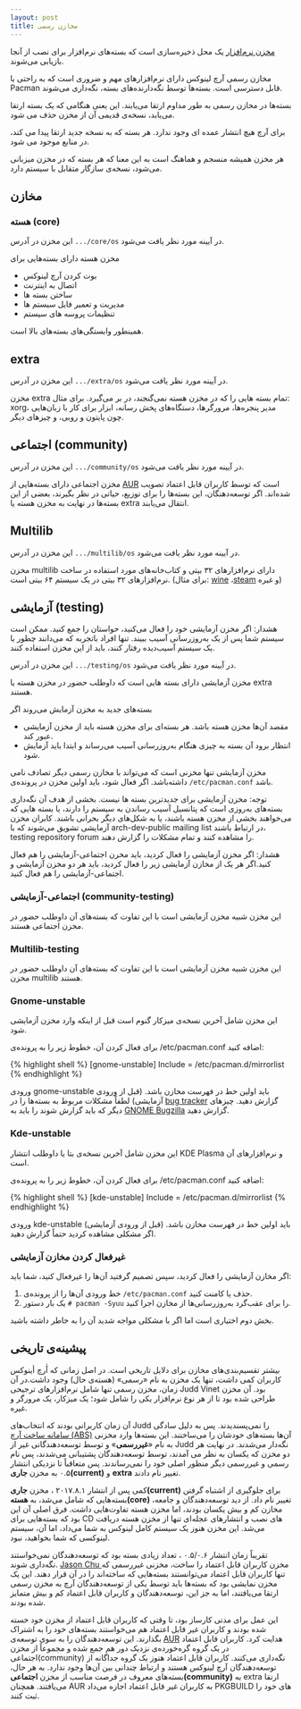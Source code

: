 ```yaml
---
layout: post
title: مخازن رسمی
---
```


[مخزن‌ نرم‌افزار](https://en.wikipedia.org/wiki/software_repository) یک محل ذخیره‌سازی است که بسته‌های نرم‌افزار برای نصب از آنجا بازیابی می‌شوند.

مخازن رسمی آرچ لینوکس دارای نرم‌افزار‌های مهم و ضروری است که به راحتی با Pacman قابل دسترسی است. بسته‌ها توسط نگه‌دارنده‌های بسته، نگه‌داری می‌شوند.

بسته‌ها در مخازن رسمی به طور مداوم ارتقا می‌یابند. این یعنی هنگامی که یک بسته ارتقا می‌یابد، نسخه‌ی قدیمی آن از مخزن حذف می شود.

برای آرچ هیچ انتشار عمده ای وجود ندارد. هر بسته که به نسخه جدید ارتقا پیدا می کند، در منابع موجود می شود.

هر مخزن همیشه منسجم و هماهنگ است به این معنا که هر بسته که در مخزن میزبانی می‌شود، نسخه‌ی سازگار متقابل با سیستم دارد. 

## مخازن
### هسته (core)

این مخزن در آدرس `‎.../core/os‎` در آیینه مورد نظر یافت می‌شود.

مخزن هسته دارای بسته‌هایی برای

* بوت کردن آرچ لینوکس
* اتصال به اینترنت
* ساختن بسته ها
* مدیریت و تعمیر فایل سیستم ها
* تنظیمات پروسه های سیستم

همینطور وابستگی‌‌های بسته‌های بالا است. 

## extra
این مخزن در آدرس `‎.../extra/os‎` در آیینه مورد نظر یافت می‌شود.

مخزن extra تمام بسته هایی را که در مخزن هسته نمی‌گنجند، در بر می‌گیرد. برای مثال: xorg، مدیر پنجره‌ها، مرورگر‌ها، دستگاه‌های پخش رسانه، ابزار برای کار با زبان‌هایی چون پایتون و روبی، و چیزهای دیگر.
## اجتماعی (community)

این مخزن در آدرس ‎`.../community/os`‎ در آیینه مورد نظر یافت می‌شود.

مخزن اجتماعی دارای بسته‌هایی از  [AUR](https://archusersir.github.io/wiki/package_management/aur.html) است که توسط کاربران قابل اعتماد تصویب شده‌اند. اگر توسعه‌دهنگان، این بسته‌ها را برای توزیع، حیاتی در نظر بگیرند، بعضی از این بسته‌ها در نهایت به مخزن هسته یا extra انتقال می‌یابند.
## Multilib

این مخزن در آدرس `‎.../multilib/os‎` در آیینه مورد نظر یافت می‌شود.

مخزن multilib دارای نرم‌افزارهای ۳۲ بیتی و کتاب‌خانه‌های مورد استفاده در ساخت نرم‌افزارهای ۳۲ بیتی در یک سیستم ۶۴ بیتی است. (برای مثال: [wine](https://www.archlinux.org/packages/?name=wine) ،[steam](https://www.archlinux.org/packages/?name=steam)  و غیره)

## آزمایشی (testing)
هشدار: اگر مخزن آزمایشی خود را فعال می‌کنید، حواستان را جمع کنید. ممکن است سیستم شما پس از یک به‌روز‌رسانی آسیب ببیند. تنها افراد با‌تجربه که می‌دانند چطور با یک سیستم آسیب‌دیده رفتار کنند، باید از این مخزن استفاده کنند.

این مخزن در آدرس `‎.../testing/os‎` در آیینه مورد نظر یافت می‌شود.

مخزن آزمایشی دارای بسته هایی است که داوطلب حضور در مخزن هسته یا extra هستند.

بسته‌های جدید به مخزن آزمایش می‌روند اگر

* مقصد آن‌ها مخزن هسته باشد. هر بسته‌ای برای مخزن هسته باید از مخزن آزمایشی عبور کند.
* انتظار برود آن بسته به چیزی هنگام به‌روز‌رسانی آسیب می‌رساند و ابتدا باید آزمایش شود.

مخزن آزمایشی تنها مخزنی است که می‌تواند با مخازن رسمی دیگر تصادف نامی داشته‌باشد. اگر فعال شود، باید اولین مخزن در پرونده‌ی ‍‎`/etc/pacman.conf‍`‎ باشد.

توجه: مخزن آزمایشی برای جدید‌ترین بسته ها نیست. بخشی از هدف آن نگه‌داری بسته‌های به‌روزی است که پتانسیل آسیب رساندن به سیستم را دارند، یا بسته هایی که می‌خواهند بخشی از مخزن هسته باشند، یا به شکل‌های دیگر بحرانی باشند. کابران مخزن آزمایشی تشویق می‌شوند که با arch-dev-public mailing list در ارتباط باشند، testing repository forum را مشاهده کنند و تمام مشکلات را گزارش دهند.

هشدار: اگر مخزن آزمایشی را فعال کردید، باید مخرن اجتماعی-آزمایشی را هم فعال کنید.اگر هر یک از مخازن آزمایشی زیر را فعال کردید، باید هر دو مخزن آزمایشی و اجتماعی-آزمایشی را هم فعال کنید.

### اجتماعی-آزمایشی (community-testing)

این مخزن شبیه مخزن آزمایشی است با این تفاوت که بسته‌های آن داوطلب حضور در مخزن اجتماعی هستند.
### Multilib-testing

این مخزن شبیه مخزن آزمایشی است با این تفاوت که بسته‌های آن داوطلب حضور در مخزن multilib هستند.
### Gnome-unstable

این مخزن شامل آخرین نسخه‌ی میزکار گنوم است قبل از اینکه وارد مخزن آزمایشی شود.

برای فعال کردن آن، خطوط زیر را به پرونده‌ی ‎/etc/pacman.conf‎ اضافه کنید:

{% highlight shell %}
[gnome-unstable]
Include = /etc/pacman.d/mirrorlist
{% endhighlight %}

ورودی gnome-unstable باید اولین خط در فهرست مخازن باشد. (قبل از ورودی آزمایشی) لطفاً مشکلات مربوط به بسته‌ها را در [bug tracker](https://bugs.archlinux.org/) گزارش دهید. چیزهای دیگر که باید گزارش شوند را باید به [GNOME Bugzilla](https://bugzilla.gnome.org/) گزارش دهید.
### Kde-unstable


این مخزن شامل آخرین نسخه‌ی بتا یا داوطلب انتشار KDE Plasma و نرم‌افزار‌های آن است.

برای فعال کردن آن، خطوط زیر را به پرونده‌ی ‎/etc/pacman.conf‎ اضافه کنید:

{% highlight shell %}
[kde-unstable]
Include = /etc/pacman.d/mirrorlist
{% endhighlight %}

ورودی kde-unstable باید اولین خط در فهرست مخازن باشد. (قبل از ورودی آزمایشی) اگر مشکلی مشاهده کردید حتماً گزارش دهید.
### غیرفعال کردن مخازن آزمایشی

اگر مخازن‌ آزمایشی را فعال کردید، سپس تصمیم گرفتید آن‌ها را غیرفعال کنید، شما باید:

1. خط ورودی آن‌ها را از پرونده‌ی `‎/etc/pacman.conf‎` حذف یا کامنت کنید.
1. یک بار دستور `‎# pacman -Syuu‎` را برای عقب‌گرد به‌روز‌رسانی‌ها از مخازن اجرا کنید.

بخش دوم اختیاری است اما اگر با مشکلی مواجه شدید آن را به خاطر داشته باشید. 

## پیشینه‌ی تاریخی

بیشتر تقسیم‌بندی‌های مخازن برای دلایل تاریخی است. در اصل زمانی که آٰرچ أینوکس کاربران کمی داشت، تنها یک مخزن به نام «رسمی» (هسته‌ی حال) وجود داشت.در آن زمان، مخزن رسمی تنها شامل نرم‌افزارهای ترجیحی Judd Vinet بود. آن مخزن طراحی شده بود تا از هر نوع نرم‌افزار یکی را شامل شود؛ یک میزکار، یک مرورگر و غیره.

آن زمان کاربرانی بودند که انتخاب‌های Judd را نمی‌پسندیدند. پس به دلیل سادگی  [سامانه ساخت آرچ (ABS)](https://archusersir.github.io/wiki/package_management/abs.html) آن‌ها بسته‌های خودشان را می‌ساختند. این بسته‌ها وارد مخزنی به نام «**غیررسمی**» و توسط توسعه‌دهندگانی غیر از Judd نگه‌دار می‌شدند. در نهایت هر دو مخزن که یکسان به نظر می آمدند، توسط توسعه‌دهندگان پشتیبانی می‌شدند، پس نام رسمی و غیررسمی دیگر منظور اصلی‌ خود را نمی‌رساندند. پس متعاقباً تا نزدیکی انتشار ۰.۵ به مخزن **جاری(current)** و **extra** تغییر نام دادند.

کمی پس از انتشار ۲۰۱۷.۸.۱ ، مخزن **جاری(current)** برای جلوگیری از اشتباه گرفتن بسته‌هایی که شامل می‌شد، به **هسته(core)** تغییر نام داد. از دید توسعه‌دهندگان و جامعه، مخازن کم و بیش یکسان بودند، اما مخزن هسته تفاوت‌هایی داشت. فرق اصلی آن این بود که بسته‌هایی برای CD های نصب و انتشار‌های عجله‌ای تنها از مخزن هسته دریافت می‌شد. این مخزن هنوز یک سیستم کامل لینوکس به شما می‌داد، اما آن، سیستم لینوکسی که شما بخواهید، نبود.

تقریباً زمان انتشار ۰.۵/۰.۶ ، تعداد زیادی بسته بود که توسعه‌دهندگان نمی‌خواستند نگه‌داری شوند.‌  [Jason Chu ](https://www.archlinux.org/people/developer-fellows/#jason)مخزن کاربران قابل اعتماد را ساخت، مخزنی غیررسمی که تنها کاربران قابل اعتماد می‌توانستند بسته‌هایی که ساخته‌اند را در آن قرار دهند. این یک مخزن نمایشی بود که بسته‌ها باید توسط یکی از توسعه‌دهندگان آرچ به مخزن رسمی ارتقا می‌یافتند، اما به جز این، توسعه‌دهندگان و کاربران قابل اعتماد کم و بیش متمایز شده بودند.

این عمل برای مدتی کارساز بود، تا وقتی که کاربران قابل اعتماد از مخزن خود خسته شده بودند و کاربران غیر قابل اعتماد هم می‌خواستند بسته‌های خود را به اشتراک بگذارند. این توسعه‌دهندگان را به سوی توسعه‌ی [AUR](https://archusersir.github.io/wiki/package_management/aur.html)  هدایت کرد. کاربران قابل اعتماد در یک گروه گره‌خورده‌ی نزدیک دور هم جمع شده و مجموعاً از مخزن اجتماعی(community) نگه‌داری می‌کنند. کاربران قابل اعتماد هنوز یک گروه جداگانه از توسعه‌دهندگان آرچ لینوکس هستند و ارتباط چندانی بین آن‌ها وجود ندارد. به هر حال، بسته‌های معروف در فرصت مناسب از مخزن **اجتماعی(community)** به extra ارتقا می‌یافتند. همچنان AUR به کاربران غیر قابل اعتماد اجازه می‌داد PKGBUILD های خود را ثبت کنند. 
